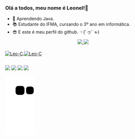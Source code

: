 ### Olá a todos, meu nome é Leonel!👋

- 🌱 Aprendendo Java.
- 📚 Estudante do IFMA, cursando o 3º ano em informática.
- 😎 E este é meu perfil do github. ☜(ﾟヮﾟ☜)

<div align="center">
  <a href="https://github.com/Leonel-Santos1">
  <img height="165em" src="https://github-readme-stats.vercel.app/api?username=Leonel-Santos1&show_icons=true&theme=radical&include_all_commits=true&count_private=true"/>
  <img height="95em" src="https://github-readme-stats.vercel.app/api/top-langs/?username=Leonel-Santos1&layout=compact&langs_count=7&theme=radical"/>
</div>
<div style="display: inline_block"><br>
  <img align="center" alt="Leo-C" height="30" width="40" src="https://cdn.jsdelivr.net/gh/devicons/devicon/icons/c/c-line.svg">
   <img align="center" alt="Leo-C" height="30" width="40" src="https://cdn.jsdelivr.net/gh/devicons/devicon/icons/java/java-original-wordmark.svg">
</div>
 
  ##
  
<div>
  <a href = "mailto:leonel.s@acad.ifma.edu.br"><img src="https://img.shields.io/badge/Gmail-D14836?style=for-the-badge&logo=gmail&logoColor=white" target="_blank"></a>
  <a href = "https://open.spotify.com/user/Leonel-Santos-F"><img src="https://img.shields.io/badge/Spotify-1ED760?&style=for-the-badge&logo=spotify&logoColor=white" target="_blank"></a>
  <a href = "https://steamcommunity.com/profiles/76561199137252273/"><img src="https://img.shields.io/badge/Steam-000000?style=for-the-badge&logo=steam&logoColor=white" target="_blank"></a>
  <a href = "https://account.xbox.com/pt-br/Profile?xr=socialtwistnav"><img src="https://img.shields.io/badge/Xbox-107C10?style=for-the-badge&logo=xbox&logoColor=white" target="_blank"></a>
  
  
  ![Snake animation](https://github.com/Leonel-Santos1/Leonel-Santos1/blob/output/github-contribution-grid-snake.svg)
</div>
  
  ##
